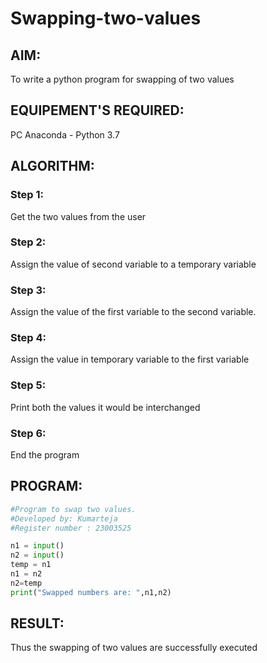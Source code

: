 # Swapping-two-values
## AIM:
To write a python program for swapping of two values
## EQUIPEMENT'S REQUIRED: 
PC
Anaconda - Python 3.7
## ALGORITHM: 
### Step 1:
Get the two values from the user
### Step 2: 
Assign the value of second variable to a temporary variable 
### Step 3: 
Assign the value of the first variable to the second variable.
### Step 4:  
Assign the value in temporary variable to the first variable
### Step 5: 
Print both the values it would be interchanged
### Step 6: 
End the program
## PROGRAM:
```python
#Program to swap two values.
#Developed by: Kumarteja
#Register number : 23003525

n1 = input()
n2 = input()
temp = n1
n1 = n2
n2=temp
print("Swapped numbers are: ",n1,n2)
```


## RESULT:
Thus the swapping of two values are successfully executed




